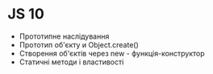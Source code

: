 # JS 10

- Прототипне наслідування
- Прототип об'єкту и Object.create()
- Створення об'єктів через new - функція-конструктор
- Статичні методи і властивості
